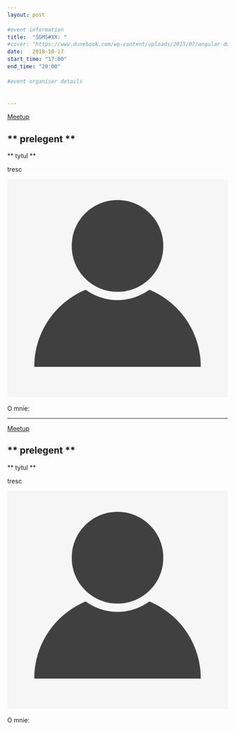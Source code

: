 ```yaml
---
layout: post

#event information
title:  "ŚGMS#XX: "
#cover: "https://www.dunebook.com/wp-content/uploads/2015/07/angular-dunebook.png"
date:   2018-10-17
start_time: "17:00"
end_time: "20:00"

#event organiser details


---
```

<!--- link-->
[Meetup]()

<!--- prelegent -->
## ** prelegent **

<!--- tytul-->
** tytul **
<!--- tresc-->  
tresc

<!--- zdjecie-->
[![](../img/speaker/anonymous-user.png)](../img/speaker/anonymous-user.png) 


O mnie:
<!--- sekcja o mnie -->  



---
<!--- link-->
[Meetup]()

<!--- prelegent -->
## ** prelegent **

<!--- tytul-->
** tytul **
<!--- tresc-->  
tresc

<!--- zdjecie-->
[![](../img/speaker/anonymous-user.png)](../img/speaker/anonymous-user.png) 


O mnie:
<!--- sekcja o mnie -->  
